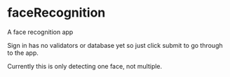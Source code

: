 # faceRecognition
A face recognition app



Sign in has no validators or database yet so just click submit to go through to the app.

Currently this is only detecting one face, not multiple.
